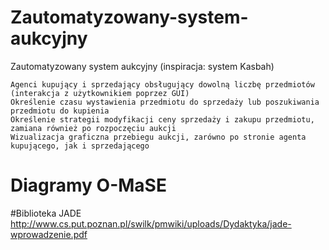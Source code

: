 # Zautomatyzowany-system-aukcyjny


Zautomatyzowany system aukcyjny (inspiracja: system Kasbah)

    Agenci kupujący i sprzedający obsługujący dowolną liczbę przedmiotów (interakcja z użytkownikiem poprzez GUI)
    Określenie czasu wystawienia przedmiotu do sprzedaży lub poszukiwania przedmiotu do kupienia
    Określenie strategii modyfikacji ceny sprzedaży i zakupu przedmiotu, zamiana również po rozpoczęciu aukcji
    Wizualizacja graficzna przebiegu aukcji, zarówno po stronie agenta kupującego, jak i sprzedającego 
    
    
    
# Diagramy O-MaSE

#Biblioteka JADE http://www.cs.put.poznan.pl/swilk/pmwiki/uploads/Dydaktyka/jade-wprowadzenie.pdf

